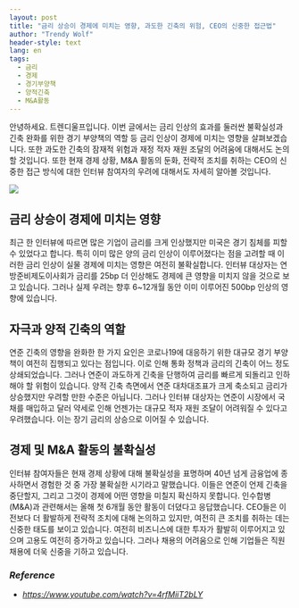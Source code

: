 ```yaml
---
layout: post
title: "금리 상승이 경제에 미치는 영향, 과도한 긴축의 위험, CEO의 신중한 접근법"
author: "Trendy Wolf"
header-style: text
lang: en
tags:
  - 금리
  - 경제
  - 경기부양책
  - 양적긴축
  - M&A활동
---
```


안녕하세요. 트렌디울프입니다. 이번 글에서는 금리 인상의 효과를 둘러싼 불확실성과 긴축 완화를 위한 경기 부양책의 역할 등 금리 인상이 경제에 미치는 영향을 살펴보겠습니다. 또한 과도한 긴축의 잠재적 위험과 재정 적자 재원 조달의 어려움에 대해서도 논의할 것입니다. 또한 현재 경제 상황, M&A 활동의 둔화, 전략적 조치를 취하는 CEO의 신중한 접근 방식에 대한 인터뷰 참여자의 우려에 대해서도 자세히 알아볼 것입니다.

<img
    src="https://i.ytimg.com/vi/4rfMiiT2bLY/hqdefault.jpg"
/>


## 금리 상승이 경제에 미치는 영향
최근 한 인터뷰에 따르면 많은 기업이 금리를 크게 인상했지만 미국은 경기 침체를 피할 수 있었다고 합니다. 특히 이미 많은 양의 금리 인상이 이루어졌다는 점을 고려할 때 이러한 금리 인상이 실물 경제에 미치는 영향은 여전히 불확실합니다. 인터뷰 대상자는 연방준비제도이사회가 금리를 25bp 더 인상해도 경제에 큰 영향을 미치지 않을 것으로 보고 있습니다. 그러나 실제 우려는 향후 6~12개월 동안 이미 이루어진 500bp 인상의 영향에 있습니다.

## 자극과 양적 긴축의 역할
연준 긴축의 영향을 완화한 한 가지 요인은 코로나19에 대응하기 위한 대규모 경기 부양책이 여전히 집행되고 있다는 점입니다. 이로 인해 통화 정책과 금리의 긴축이 어느 정도 상쇄되었습니다. 그러나 연준이 과도하게 긴축을 단행하여 금리를 빠르게 되돌리고 인하해야 할 위험이 있습니다. 양적 긴축 측면에서 연준 대차대조표가 크게 축소되고 금리가 상승했지만 우려할 만한 수준은 아닙니다. 그러나 인터뷰 대상자는 연준이 시장에서 국채를 매입하고 달러 약세로 인해 언젠가는 대규모 적자 재원 조달이 어려워질 수 있다고 우려했습니다. 이는 장기 금리의 상승으로 이어질 수 있습니다.

## 경제 및 M&A 활동의 불확실성
인터뷰 참여자들은 현재 경제 상황에 대해 불확실성을 표명하며 40년 넘게 금융업에 종사하면서 경험한 것 중 가장 불확실한 시기라고 말했습니다. 이들은 연준이 언제 긴축을 중단할지, 그리고 그것이 경제에 어떤 영향을 미칠지 확신하지 못합니다. 인수합병(M&A)과 관련해서는 올해 첫 6개월 동안 활동이 더뎠다고 응답했습니다. CEO들은 이전보다 더 활발하게 전략적 조치에 대해 논의하고 있지만, 여전히 큰 조치를 취하는 데는 신중한 태도를 보이고 있습니다. 여전히 비즈니스에 대한 투자가 활발히 이루어지고 있으며 고용도 여전히 증가하고 있습니다. 그러나 채용의 어려움으로 인해 기업들은 직원 채용에 더욱 신중을 기하고 있습니다.


### _Reference_
- _https://www.youtube.com/watch?v=4rfMiiT2bLY_


